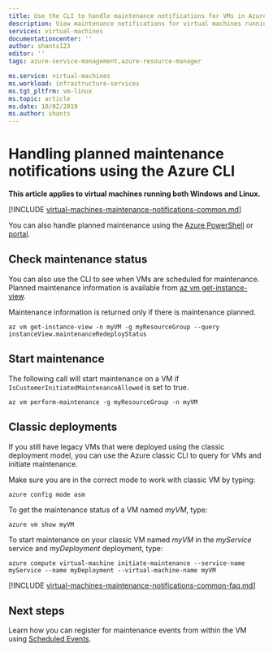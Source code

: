 ```yaml
---
title: Use the CLI to handle maintenance notifications for VMs in Azure | Microsoft Docs
description: View maintenance notifications for virtual machines running in Azure, and start self-service maintenance, using the Azure CLI.
services: virtual-machines
documentationcenter: ''
author: shants123
editor: ''
tags: azure-service-management,azure-resource-manager

ms.service: virtual-machines
ms.workload: infrastructure-services
ms.tgt_pltfrm: vm-linux
ms.topic: article
ms.date: 10/02/2019
ms.author: shants
---
```


# Handling planned maintenance notifications using the Azure CLI

**This article applies to virtual machines running both Windows and Linux.**

[!INCLUDE [virtual-machines-maintenance-notifications-common.md](../../includes/virtual-machines-maintenance-notifications-common.md)]

You can also handle planned maintenance using the [Azure PowerShell](maintenance-notifications-powershell.md) or [portal](maintenance-notifications-portal.md).

## Check maintenance status 

You can also use the CLI to see when VMs are scheduled for maintenance. Planned maintenance information is available from [az vm get-instance-view](https://docs.microsoft.com/cli/azure/vm?view=azure-cli-latest#az-vm-get-instance-view).
 
Maintenance information is returned only if there is maintenance planned. 

```azurecli-interactive
az vm get-instance-view -n myVM -g myResourceGroup --query instanceView.maintenanceRedeployStatus
```

## Start maintenance

The following call will start maintenance on a VM if `IsCustomerInitiatedMaintenanceAllowed` is set to true.

```azurecli-interactive
az vm perform-maintenance -g myResourceGroup -n myVM 
```

## Classic deployments


If you still have legacy VMs that were deployed using the classic deployment model, you can use the Azure classic CLI to query for VMs and initiate maintenance.

Make sure you are in the correct mode to work with classic VM by typing:

```
azure config mode asm
```

To get the maintenance status of a VM named *myVM*, type:

```
azure vm show myVM 
``` 

To start maintenance on your classic VM named *myVM* in the *myService* service and *myDeployment* deployment, type:

```
azure compute virtual-machine initiate-maintenance --service-name myService --name myDeployment --virtual-machine-name myVM
```


[!INCLUDE [virtual-machines-maintenance-notifications-common-faq.md](../../includes/virtual-machines-maintenance-notifications-common-faq.md)]



## Next steps

Learn how you can register for maintenance events from within the VM using [Scheduled Events](/linux/scheduled-events.md).
